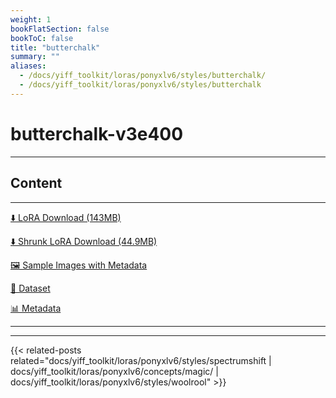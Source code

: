 ```yaml
---
weight: 1
bookFlatSection: false
bookToC: false
title: "butterchalk"
summary: ""
aliases:
  - /docs/yiff_toolkit/loras/ponyxlv6/styles/butterchalk/
  - /docs/yiff_toolkit/loras/ponyxlv6/styles/butterchalk
---
```


<!--markdownlint-disable MD025 MD033 -->

# butterchalk-v3e400

---

## Content

---

[⬇️ LoRA Download (143MB)](https://huggingface.co/k4d3/yiff_toolkit/resolve/main/ponyxl_loras/butterchalk-v3e400.safetensors?download=true)

[⬇️ Shrunk LoRA Download (44.9MB)](https://huggingface.co/k4d3/yiff_toolkit/resolve/main/ponyxl_loras_shrunk_2/butterchalk-v3e400_frockpt1_th-3.55.safetensors?download=true)

[🖼️ Sample Images with Metadata](https://huggingface.co/k4d3/yiff_toolkit/tree/main/static/{})

[📐 Dataset](https://huggingface.co/datasets/k4d3/furry/tree/main/by_butterchalk)

[📊 Metadata](https://huggingface.co/k4d3/yiff_toolkit/raw/main/ponyxl_loras/butterchalk-v3e400.json)

---

---

{{< related-posts related="docs/yiff_toolkit/loras/ponyxlv6/styles/spectrumshift | docs/yiff_toolkit/loras/ponyxlv6/concepts/magic/ | docs/yiff_toolkit/loras/ponyxlv6/styles/woolrool" >}}
